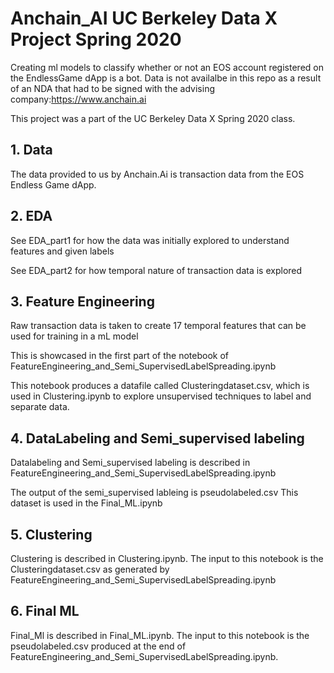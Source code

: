 # Anchain_AI UC Berkeley Data X Project Spring 2020


Creating ml models to classify whether or not an EOS account registered on the EndlessGame dApp is a bot. Data is not availalbe in this repo as a result of an NDA that had to be signed with the advising company:https://www.anchain.ai

This project was a part of the UC Berkeley Data X Spring 2020 class.

## 1. Data
The data provided to us by Anchain.Ai is transaction data from the EOS Endless Game dApp.

## 2. EDA
See EDA_part1 for how the data was initially explored to understand features and given labels

See EDA_part2 for how temporal nature of transaction data is explored


## 3. Feature Engineering
Raw transaction data is taken to create 17 temporal features that can be used for training in a mL model

This is showcased in the first part of the notebook of FeatureEngineering_and_Semi_SupervisedLabelSpreading.ipynb

This notebook produces a datafile called Clusteringdataset.csv, which is used in Clustering.ipynb to explore unsupervised techniques to label and separate data.


## 4. DataLabeling and Semi_supervised labeling

Datalabeling and Semi_supervised labeling is described in FeatureEngineering_and_Semi_SupervisedLabelSpreading.ipynb

The output of the semi_supervised lableing is pseudolabeled.csv
This dataset is used in the Final_ML.ipynb


## 5. Clustering

Clustering is described in Clustering.ipynb. The input to this notebook is the Clusteringdataset.csv as generated by FeatureEngineering_and_Semi_SupervisedLabelSpreading.ipynb


## 6. Final ML

Final_Ml is described in Final_ML.ipynb. The input to this notebook is the pseudolabeled.csv produced at the end of FeatureEngineering_and_Semi_SupervisedLabelSpreading.ipynb.


